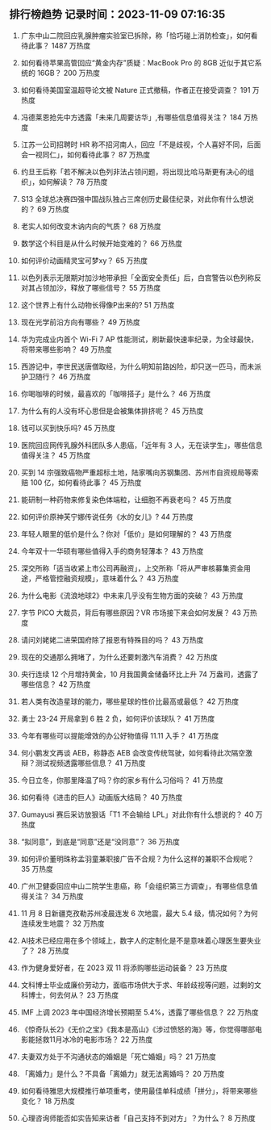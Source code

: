 
## 排行榜趋势 记录时间：2023-11-09 07:16:35
  
  1. 广东中山二院回应乳腺肿瘤实验室已拆除，称「恰巧碰上消防检查」，如何看待此事？ 1487 万热度
    
  2. 如何看待苹果高管回应“黄金内存”质疑：MacBook Pro 的 8GB 近似于其它系统的 16GB？ 200 万热度
    
  3. 如何看待美国室温超导论文被 Nature 正式撤稿，作者正在接受调查？ 191 万热度
    
  4. 冯德莱恩抢先中方透露「未来几周要访华」,有哪些信息值得关注？ 184 万热度
    
  5. 江苏一公司招聘时 HR 称不招河南人，回应「不是歧视，个人喜好不同，后面会一视同仁」，如何看待此事？ 87 万热度
    
  6. 约旦王后称「若不解决以色列非法占领问题，将出现比哈马斯更有决心的组织」，如何解读？ 78 万热度
    
  7. S13 全球总决赛四强中国战队独占三席创历史最佳纪录，对此你有什么想说的？ 69 万热度
    
  8. 老实人如何改变木讷内向的气质？ 68 万热度
    
  9. 数学这个科目是从什么时候开始变难的？ 66 万热度
    
  10. 如何评价动画精灵宝可梦xy？ 65 万热度
    
  11. 以色列表示无限期对加沙地带承担「全面安全责任」后，白宫警告以色列称反对其占领加沙，释放了哪些信号？ 55 万热度
    
  12. 这个世界上有什么动物长得像P出来的? 51 万热度
    
  13. 现在光学前沿方向有哪些？ 49 万热度
    
  14. 华为完成业内首个 Wi-Fi 7 AP 性能测试，刷新最快速率纪录，为全球最快，将带来哪些影响？ 49 万热度
    
  15. 西游记中，李世民送唐僧取经，为什么明知前路凶险，却只送一匹马，而未派护卫随行？ 46 万热度
    
  16. 你喝咖啡的时候，最喜欢的「咖啡搭子」是什么？ 46 万热度
    
  17. 为什么有的人没有坏心思但是会被集体排挤呢？ 45 万热度
    
  18. 钱可以买到快乐吗? 45 万热度
    
  19. 医院回应网传乳腺外科团队多人患癌，「近年有 3 人，无在读学生」，哪些信息值得关注？ 45 万热度
    
  20. 买到 14 宗强致癌物严重超标土地，陆家嘴向苏钢集团、苏州市自资规局等索赔 100 亿，如何看待此事？ 45 万热度
    
  21. 能研制一种药物来修复染色体端粒，让细胞不再衰老吗？ 45 万热度
    
  22. 如何评价原神芙宁娜传说任务《水的女儿》? 44 万热度
    
  23. 年轻人眼里的低价是什么？你对「低价」是如何理解的？ 43 万热度
    
  24. 今年双十一华硕有哪些值得入手的商务轻薄本？ 43 万热度
    
  25. 深交所称「适当收紧上市公司再融资」，上交所称「将从严审核募集资金用途，严格管控融资规模」，意味着什么？ 43 万热度
    
  26. 为什么电影《流浪地球2》中未来几乎没有生物方面的突破？ 43 万热度
    
  27. 字节 PICO 大裁员，背后有哪些原因？VR 市场接下来会如何发展？ 43 万热度
    
  28. 请问刘姥姥二进荣国府除了报恩有特殊目的吗？ 43 万热度
    
  29. 现在的交通那么拥堵了，为什么还要刺激汽车消费？ 42 万热度
    
  30. 央行连续 12 个月增持黄金，10 月我国黄金储备环比上升 74 万盎司，透露了哪些信息？ 42 万热度
    
  31. 若人类有改造星球的能力，哪些星球的性价比最高或最低？ 42 万热度
    
  32. 勇士 23-24 开局拿到 6 胜 2 负，如何评价该球队？ 41 万热度
    
  33. 今年有哪些可以提能增效的办公好物值得 11.11 入手？ 41 万热度
    
  34. 何小鹏发文再谈 AEB，称静态 AEB 会改变传统驾驶，如何看待此次隔空激辩？测试视频透露哪些信息？ 41 万热度
    
  35. 今日立冬，你那里降温了吗？你的家乡有什么习俗吗？ 41 万热度
    
  36. 如何看待《进击的巨人》动画版大结局？ 40 万热度
    
  37. Gumayusi 赛后采访放狠话「T1 不会输给 LPL」对此你有什么想说的？ 40 万热度
    
  38. “拟同意”，到底是“同意”还是“没同意”？ 36 万热度
    
  39. 如何评价董明珠称孟羽童兼职接广告不合规？为什么这样的兼职不合规呢？ 35 万热度
    
  40. 广州卫健委回应中山二院学生患癌，称「会组织第三方调查」，有哪些信息值得关注？ 34 万热度
    
  41. 11 月 8 日新疆克孜勒苏州凌晨连发 6 次地震，最大 5.4 级，情况如何？为何连续发生地震？ 32 万热度
    
  42. AI技术已经应用在多个领域上，数字人的定制化是不是意味着心理医生要失业了？ 28 万热度
    
  43. 作为健身爱好者，在 2023 双 11 将添购哪些运动装备？ 23 万热度
    
  44. 文科博士毕业成廉价劳动力，面临市场供大于求、年龄歧视等问题，过剩的文科博士，何去何从？ 23 万热度
    
  45. IMF 上调 2023 年中国经济增长预期至 5.4%，透露了哪些信息？ 22 万热度
    
  46. 《惊奇队长2》《无价之宝》《我本是高山》《涉过愤怒的海》等，你觉得哪部电影能拯救11月冰冷的电影市场？ 22 万热度
    
  47. 夫妻双方处于不沟通状态的婚姻是「死亡婚姻」吗？ 21 万热度
    
  48. 「离婚力」是什么？不具备「离婚力」就无法离婚吗？ 20 万热度
    
  49. 如何看待雅思大规模推行单项重考，使用最佳单科成绩「拼分」，将带来哪些变化？ 18 万热度
    
  50. 心理咨询师能否如实告知来访者「自己支持不到对方」？为什么？ 8 万热度
    